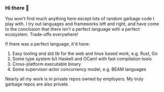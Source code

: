 ### Hi there 👋

<!--
**dangdennis/dangdennis** is a ✨ _special_ ✨ repository because its `README.md` (this file) appears on your GitHub profile.

Here are some ideas to get you started:

- 🔭 I’m currently working on ...
- 🌱 I’m currently learning ...
- 👯 I’m looking to collaborate on ...
- 🤔 I’m looking for help with ...
- 💬 Ask me about ...
- 📫 How to reach me: ...
- 😄 Pronouns: ...
- ⚡ Fun fact: ...
-->

You won't find much anything here except lots of random garbage code I play with. I try out languages and frameworks left and right, and have come to the conclusion that there isn't a perfect language with a perfect ecosystem. Trade-offs everywhere! 

If there was a perfect language, it'd have:
1. Easy tooling and std lib for the web and linux based work, e.g. Rust, Go
2. Some type system b/t Haskell and OCaml with fast compilation tools
3. Cross-platform executable binary
4. Some supervisor-actor concurrency model, e.g. BEAM languages

Nearly all my work is in private repos owned by employers. My truly garbage repos are also private.
